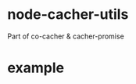 node-cacher-utils
===================

Part of co-cacher & cacher-promise 


example
=======

```javascript
```
